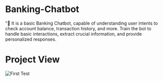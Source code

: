 # Banking-Chatbot
"🤖 It is a basic Banking Chatbot, capable of understanding user intents to check account balance, transaction history, and more. Train the bot to handle basic interactions, extract crucial information, and provide personalized responses.

# Project View
![First Test](https://github.com/milansingh52/Banking-Chatbot1/assets/111845982/7ebff913-1d18-45b3-9b8f-2d9fbe8ff553)
